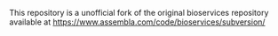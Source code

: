 This repository is a unofficial fork of the original bioservices repository available at https://www.assembla.com/code/bioservices/subversion/

